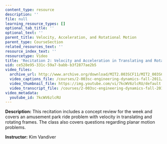```yaml
---
content_type: resource
description: ''
file: null
learning_resource_types: []
optional_tab_title: ''
optional_text: ''
parent_title: Velocity, Acceleration, and Rotational Motion
parent_type: CourseSection
related_resources_text: ''
resource_index_text: ''
resourcetype: Video
title: 'Recitation 2: Velocity and Acceleration in Translating and Rotating Frames'
uid: ce528e95-331c-59a7-babb-b3f2877ae2b5
video_files:
  archive_url: http://www.archive.org/download/MIT2.003SCF11/MIT2_003SCF11_rec02_300k.mp4
  video_captions_file: /courses/2-003sc-engineering-dynamics-fall-2011/a904da0fa52d5b30a9b65817d12e6b77_7kcWV6zlcRU.vtt
  video_thumbnail_file: https://img.youtube.com/vi/7kcWV6zlcRU/default.jpg
  video_transcript_file: /courses/2-003sc-engineering-dynamics-fall-2011/0ebc56c8acfa6bd96c54de46cdff7956_7kcWV6zlcRU.pdf
video_metadata:
  youtube_id: 7kcWV6zlcRU
---
```


**Description:** This recitation includes a concept review for the week and covers an amusement park ride problem with velocity in translating and rotating frames. The class also covers questions regarding planar motion problems.

**Instructor:** Kim Vandiver